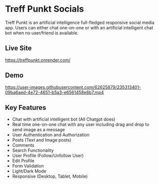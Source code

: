 
# Treff Punkt Socials

Treff Punkt is an artificial intelligence full-fledged responsive social media app. Users can either chat one-on-one or with an artificial intelligent chat bot when no user/friend is available.

## Live Site
https://treffpunkt.onrender.com/

## Demo
https://user-images.githubusercontent.com/62625879/235313401-09ba6aed-4e72-4651-b5a3-e6561458e8b7.mp4

## Key Features
- Chat with artificial intelligent bot (All Chatgpt does)
- Real time one-on-one chat with any user including drag and drop to send image as a message
- User Authentication and Authorization
- Posts (Text and Image posts)
- Comments
- Search Functionality 
- User Profile (Follow/Unfollow User)
- Edit Profile
- Form Validation
- Light/Dark Mode
- Responsive (Desktop, Tablet, Mobile)





